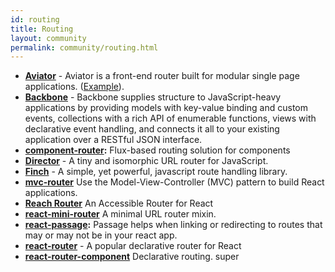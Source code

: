 ```yaml
---
id: routing
title: Routing
layout: community
permalink: community/routing.html
---
```


* **[Aviator](https://github.com/swipely/aviator)** - Aviator is a front-end router built for modular single page applications. ([Example](https://gist.github.com/hojberg/9549330)).
* **[Backbone](https://backbonejs.org/)** - Backbone supplies structure to JavaScript-heavy applications by providing models with key-value binding and custom events, collections with a rich API of enumerable functions, views with declarative event handling, and connects it all to your existing application over a RESTful JSON interface.
* **[component-router](https://github.com/in-flux/component-router):** Flux-based routing solution for components
* **[Director](https://github.com/flatiron/director)** - A tiny and isomorphic URL router for JavaScript.
* **[Finch](http://stoodder.github.io/finchjs/)** - A simple, yet powerful, javascript route handling library.
* **[mvc-router](https://github.com/rajeev-k/mvc-router)** Use the Model-View-Controller (MVC) pattern to build React applications.
* **[Reach Router](https://reach.tech/router)** An Accessible Router for React
* **[react-mini-router](https://github.com/larrymyers/react-mini-router)** A minimal URL router mixin.
* **[react-passage](https://github.com/dollarshaveclub/react-passage):** Passage helps when linking or redirecting to routes that may or may not be in your react app.
* **[react-router](https://github.com/rackt/react-router)** - A popular declarative router for React
* **[react-router-component](https://github.com/andreypopp/react-router-component)** Declarative routing.
super

